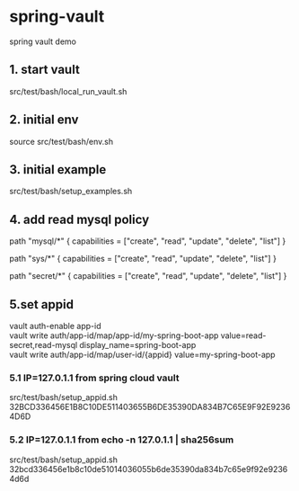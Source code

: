 # spring-vault
spring vault demo

## 1. start vault
src/test/bash/local\_run\_vault.sh

## 2. initial env
source src/test/bash/env.sh

## 3. initial example
src/test/bash/setup\_examples.sh

## 4. add read mysql policy
path "mysql/*" {
  capabilities = ["create", "read", "update", "delete", "list"]
}

path "sys/*" {
  capabilities = ["create", "read", "update", "delete", "list"]
}

path "secret/*" {
  capabilities = ["create", "read", "update", "delete", "list"]
}

## 5.set appid
vault auth-enable app-id  
vault write auth/app-id/map/app-id/my-spring-boot-app value=read-secret,read-mysql display_name=spring-boot-app  
vault write auth/app-id/map/user-id/{appid} value=my-spring-boot-app

### 5.1 IP=127.0.1.1 from spring cloud vault
src/test/bash/setup_appid.sh 32BCD336456E1B8C10DE511403655B6DE35390DA834B7C65E9F92E92364D6D
### 5.2 IP=127.0.1.1 from echo -n 127.0.1.1 | sha256sum
src/test/bash/setup_appid.sh 32bcd336456e1b8c10de51014036055b6de35390da834b7c65e9f92e92364d6d